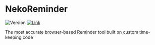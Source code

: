 # NekoReminder

![Version](https://img.shields.io/badge/stable-1.0.0-green.svg)
[![Link](https://img.shields.io/badge/https://-www.mitsunee.com-555555.svg?colorA=55DD88)](https://www.mitsunee.com/nekoreminder)

The most accurate browser-based Reminder tool built on custom time-keeping code